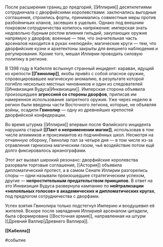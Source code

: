 
После расширения границ до предгорий, [[Иллирия]] десятилетиями сотрудничала с дворфийскими королевствами: заключались выгодные соглашения, строились форты, принимались совместные меры против разбойничьих кланов, засевших в ущельях. Однако под внешним покровом сотрудничества копилось напряжение: имперская знать недовольно бурным ростом влияния гильдий, закупающих оружие напрямую у дворфов; военные — тем, что значительная часть арсеналов находится в руках «нелюдей»; магические круги — тем, что дворфийские кузни и архетектоны закрыты для внешнего наблюдения и регулирования. Кроме того,  мешал Иллирии проводить силовую политику в регионе.

В 1398 году в Кабелле вспыхнул странный инцидент: караван, идущий из крепости **[[Гвинолир]]**, якобы привёз с собой опасное оружие, спровоцировавшее магическую аномалию, в результате которой погибло несколько местных чиновников и один из следователей [[Инквизиция Вудуса|Инквизиции]]. Имперская сторона объявила произошедшее **агрессией со стороны дворфов**, приписав им намеренное использование запретного оружия. Уже через неделю в регион были введены части Восточного легиона, которые, не объявляя войны, осадили **Гвинолир** — одну из древнейших крепостей дворфийской конфедерации.

Во время штурма [[Иллирия]] впервые после Фалийского инцидента нарушила старый **[[Пакт о неприменении магии]]**, использовав в том числе алхимиков и проксимантов из подчинённых школ. Несмотря на отчаянную оборону, Гвинолир пал за четыре дня — в том числе из-за отравления гарнизона магическим газом, чьё воздействие потом ещё долго фиксировалось арканографами.

Этот акт вызвал широкий резонанс: дворфийские королевства разорвали торговые соглашения,  [[Астория]] объявила дипломатический протест, а в самом Сенате Иллирии разгорелись споры — одни называли произошедшее стратегическим успехом, другие — **непростительным предательством принципов**. В ответ на это Инквизиция Вудуса развернула кампанию по **нейтрализации «нелояльных голосов» в академических и дипломатических кругах**, под предлогом сотрудничества с дворфами.

Успех взятия Гвинолира только подстегнул Империю и воодушевил её жителей. Вскоре после завладения Иллирией арсеналом цитадели, была сформирована [[Восточная армия]], направленная на штурм [[Древний Валлир|Древнего Валлира]].

**[[Кабелла]]** 

#событие